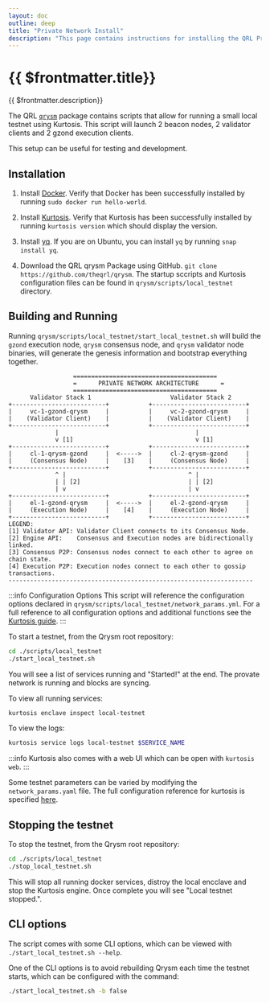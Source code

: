 ```yaml
---
layout: doc
outline: deep
title: "Private Network Install"
description: "This page contains instructions for installing the QRL Project Zond Testnet using Kurtosis as a standalone private network"
---
```


# {{ $frontmatter.title}}

{{ $frontmatter.description}}

The QRL [`qrysm`](https://github.com/theqrl/qrysm) package contains scripts that allow for running a small local testnet using Kurtosis. This script will launch 2 beacon nodes, 2 validator clients and 2 gzond execution clients.

 This setup can be useful for testing and development.


 ## Installation

1. Install [Docker](https://docs.docker.com/get-docker/). Verify that Docker has been successfully installed by running `sudo docker run hello-world`.

1. Install [Kurtosis](https://docs.kurtosis.com/install/). Verify that Kurtosis has been successfully installed by running `kurtosis version` which should display the version.

1. Install [yq](https://github.com/mikefarah/yq). If you are on Ubuntu, you can install `yq` by running `snap install yq`.

1. Download the QRL qrysm Package using GitHub. `git clone https://github.com/theqrl/qrysm`. The startup sccripts and Kurtosis configuration files can be found in `qrysm/scripts/local_testnet` directory.

## Building and Running



Running `qrysm/scripts/local_testnet/start_local_testnet.sh` will build the `gzond` execution node, `qrysm` consensus node, and `qrysm` validator node binaries, will generate the genesis information and bootstrap everything together.

```
                  ========================================
                  =      PRIVATE NETWORK ARCHITECTURE      =
                  ========================================
      Validator Stack 1                      Validator Stack 2
+--------------------------+           +--------------------------+
|     vc-1-gzond-qrysm     |           |     vc-2-gzond-qrysm     |
|    (Validator Client)    |           |    (Validator Client)    |
+--------------------------+           +--------------------------+
             |                                      |
             v [1]                                  v [1]
+--------------------------+           +--------------------------+
|     cl-1-qrysm-gzond     |  <----->  |     cl-2-qrysm-gzond     |
|     (Consensus Node)     |    [3]    |     (Consensus Node)     |
+--------------------------+           +--------------------------+
             ^ |                                  ^ |
             | | [2]                              | | [2]
             | v                                  | v
+--------------------------+           +--------------------------+
|     el-1-gzond-qrysm     |  <----->  |     el-2-gzond-qrysm     |
|     (Execution Node)     |    [4]    |     (Execution Node)     |
+--------------------------+           +--------------------------+
LEGEND:
[1] Validator API: Validator Client connects to its Consensus Node.
[2] Engine API:    Consensus and Execution nodes are bidirectionally linked.
[3] Consensus P2P: Consensus nodes connect to each other to agree on chain state.
[4] Execution P2P: Execution nodes connect to each other to gossip transactions.
--------------------------------------------------------------------
```

:::info Configuration Options
This script will reference the configuration options declared in `qrysm/scripts/local_testnet/network_params.yml`. For a full reference to all configuration options and additional functions see the [Kurtosis guide](/testnet/usage/kurtosis).
:::


To start a testnet, from the Qrysm root repository:

```bash
cd ./scripts/local_testnet
./start_local_testnet.sh
```
You will see a list of services running and "Started!" at the end. The provate network is running and blocks are syncing.


To view all running services:

```bash
kurtosis enclave inspect local-testnet
```

To view the logs:

```bash
kurtosis service logs local-testnet $SERVICE_NAME
```

:::info
Kurtosis also comes with a web UI which can be open with `kurtosis web`.
:::

Some testnet parameters can be varied by modifying the `network_params.yaml` file. The full configuration reference for kurtosis is specified [here](https://github.com/theQRL/zond-package?tab=readme-ov-file#configuration).


## Stopping the testnet

To stop the testnet, from the Qrysm root repository:

```bash
cd ./scripts/local_testnet
./stop_local_testnet.sh
```

This will stop all running docker services, distroy the local encclave and stop the Kurtosis engine. Once complete you will see "Local testnet stopped.". 


## CLI options

The script comes with some CLI options, which can be viewed with `./start_local_testnet.sh --help`. 

One of the CLI options is to avoid rebuilding Qrysm each time the testnet starts, which can be configured with the command:

```bash
./start_local_testnet.sh -b false
```


